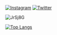 [![Instagram](https://img.shields.io/badge/Instagram-E4405F?style=for-the-badge&logo=instagram&logoColor=white)](https://www.instagram.com/halles_2004/)
[![Twitter](https://img.shields.io/badge/Twitter-1DA1F2?style=for-the-badge&logo=twitter&logoColor=white)](https://twitter.com/RaulRonald8)

![JrSj8G](https://user-images.githubusercontent.com/108026640/189586244-2bf5bafa-9344-4759-bc0c-afa8babf32a7.gif)

[![Top Langs](https://github-readme-stats.vercel.app/api/top-langs/?username=RaulRonald)](https://github.com/RaulRonald/github-readme-stats)
